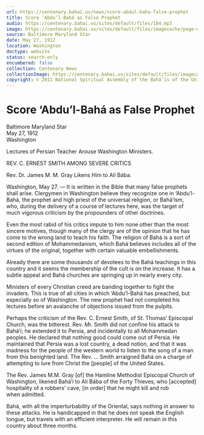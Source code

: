 ```yaml
---
url: https://centenary.bahai.us/news/score-abdul-baha-false-prophet
title: Score ‘Abdu’l-Bahá as False Prophet
audio: https://centenary.bahai.us/sites/default/files/184.mp3
image: https://centenary.bahai.us/sites/default/files/imagecache/page-main-image/images/press_clippings/05-27-1912%20Baltimore%20Star%20Score%20Abdul%20Baha%20False%20Prophet.png
source: Baltimore Maryland Star
date: May 27, 1912
location: Washington
doctype: website
status: search-only
encumbered: false
collection: Centenary News
collectionImage: https://centenary.bahai.us/sites/default/files/imagecache/theme-image/main_image/abdulbaha-overview-small_0.jpg
copyright: © 2011 National Spiritual Assembly of the Bahá’ís of the United States
---
```



# Score ‘Abdu’l-Bahá as False Prophet

Baltimore Maryland Star  
May 27, 1912  
Washington  



Lectures of Persian Teacher Arouse Washington Ministers.

REV. C. ERNEST SMITH AMONG SEVERE CRITICS

Rev. Dr. James M. M. Gray Likens Him to Ali Bába.

Washington, May 27. — It is written in the Bible that many false prophets shall arise. Clergymen in Washington believe they recognize one in ‘Abdu’l-Bahá, the prophet and high priest of the universal religion, or Bahá’ísm, who, during the delivery of a course of lectures here, was the target of much vigorous criticism by the propounders of other doctrines.

Even the most rabid of his critics impute to him none other than the most sincere motives, though many of the clergy are of the opinion that he has come to the wrong land to teach his faith. The religion of Bahá is a sort of second edition of Mohammedanism, which Bahá believes includes all of the virtues of the original, together with certain valuable embellishments.

Already there are some thousands of devotees to the Bahá teachings in this country and it seems the membership of the cult is on the increase. It has a subtle appeal and Bahá churches are springing up in nearly every city.

Ministers of every Christian creed are banding together to fight the invaders. This is true of all cities in which ‘Abdu’l-Bahá has preached, but especially so of Washington. The new prophet had not completed his lectures before an avalanche of objections issued from the pulpits.

Perhaps the criticism of the Rev. C. Ernest Smith, of St. Thomas’ Episcopal Church, was the bitterest. Rev. Mr. Smith did not confine his attack to Bahá’í; he extended it to Persia, and incidentally to all Mohammedan peoples. He declared that nothing good could come out of Persia. He maintained that Persia was a lost country, a dead notion, and that it was madness for the people of the western world to listen to the song of a man from this benighted land. The Rev. … Smith arraigned Bahá on a charge of attempting to lure from Christ the \[people\] of the United States.

The Rev. James M.M. Gray \[of\] the Hamline Methodist Episcopal Church of Washington, likened Bahá’í to Ali Bába of the Forty Thieves, who \[accepted\] hospitality of a robbers’ cave, \[in order\] that he might kill and rob when admitted.

Bahá, with all the imperturbability of the Oriental, says nothing in answer to these attacks. He is handicapped in that he does not speak the English tongue, but travels with an efficient interpreter. He will remain in this country about three months.